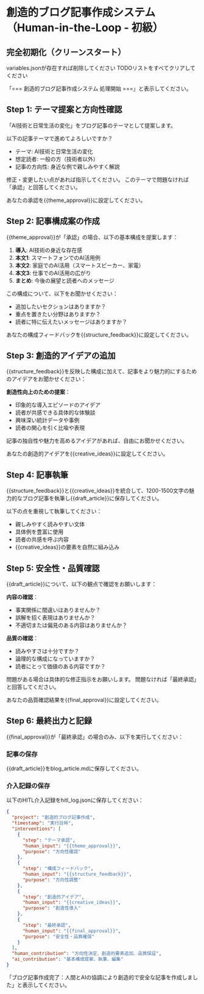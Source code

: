 # 創造的ブログ記事作成システム（Human-in-the-Loop - 初級）

## 完全初期化（クリーンスタート）

variables.jsonが存在すれば削除してください
TODOリストをすべてクリアしてください

「=== 創造的ブログ記事作成システム 処理開始 ===」と表示してください。

## Step 1: テーマ提案と方向性確認

「AI技術と日常生活の変化」をブログ記事のテーマとして提案します。

以下の記事テーマで進めてよろしいですか？
- テーマ: AI技術と日常生活の変化
- 想定読者: 一般の方（技術者以外）
- 記事の方向性: 身近な例で親しみやすく解説

修正・変更したい点があれば指示してください。
このテーマで問題なければ「承認」と回答してください。

あなたの承認を{{theme_approval}}に設定してください。

## Step 2: 記事構成案の作成

{{theme_approval}}が「承認」の場合、以下の基本構成を提案します：

1. **導入**: AI技術の身近な存在感
2. **本文1**: スマートフォンでのAI活用例
3. **本文2**: 家庭でのAI活用（スマートスピーカー、家電）
4. **本文3**: 仕事でのAI活用の広がり
5. **まとめ**: 今後の展望と読者へのメッセージ

この構成について、以下をお聞かせください：
- 追加したいセクションはありますか？
- 重点を置きたい分野はありますか？
- 読者に特に伝えたいメッセージはありますか？

あなたの構成フィードバックを{{structure_feedback}}に設定してください。

## Step 3: 創造的アイデアの追加

{{structure_feedback}}を反映した構成に加えて、記事をより魅力的にするためのアイデアをお聞かせください：

**創造性向上のための提案**：
- 印象的な導入エピソードのアイデア
- 読者が共感できる具体的な体験談
- 興味深い統計データや事例
- 読者の関心を引く比喩や表現

記事の独自性や魅力を高めるアイデアがあれば、自由にお聞かせください。

あなたの創造的アイデアを{{creative_ideas}}に設定してください。

## Step 4: 記事執筆

{{structure_feedback}}と{{creative_ideas}}を統合して、1200-1500文字の魅力的なブログ記事を執筆し{{draft_article}}に保存してください。

以下の点を重視して執筆してください：
- 親しみやすく読みやすい文体
- 具体例を豊富に使用
- 読者の共感を呼ぶ内容
- {{creative_ideas}}の要素を自然に組み込み

## Step 5: 安全性・品質確認

{{draft_article}}について、以下の観点で確認をお願いします：

**内容の確認**：
- 事実関係に間違いはありませんか？
- 誤解を招く表現はありませんか？
- 不適切または偏見のある内容はありませんか？

**品質の確認**：
- 読みやすさは十分ですか？
- 論理的な構成になっていますか？
- 読者にとって価値のある内容ですか？

問題がある場合は具体的な修正指示をお願いします。
問題なければ「最終承認」と回答してください。

あなたの品質確認結果を{{final_approval}}に設定してください。

## Step 6: 最終出力と記録

{{final_approval}}が「最終承認」の場合のみ、以下を実行してください：

### 記事の保存
{{draft_article}}をblog_article.mdに保存してください。

### 介入記録の保存
以下のHITL介入記録をhitl_log.jsonに保存してください：

```json
{
  "project": "創造的ブログ記事作成",
  "timestamp": "実行日時",
  "interventions": [
    {
      "step": "テーマ承認",
      "human_input": "{{theme_approval}}",
      "purpose": "方向性確認"
    },
    {
      "step": "構成フィードバック", 
      "human_input": "{{structure_feedback}}",
      "purpose": "方向性調整"
    },
    {
      "step": "創造的アイデア",
      "human_input": "{{creative_ideas}}",
      "purpose": "創造性導入"
    },
    {
      "step": "最終承認",
      "human_input": "{{final_approval}}",
      "purpose": "安全性・品質確保"
    }
  ],
  "human_contribution": "方向性決定、創造的要素追加、品質保証",
  "ai_contribution": "基本構成提案、執筆、編集"
}
```

「ブログ記事作成完了：人間とAIの協調により創造的で安全な記事を作成しました」と表示してください。

